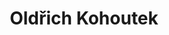 ---
layout: about-me
title: Oldřich Kohoutek
permalink: /members/oldrichkohoutek
authorSkills: >-
    <p>Rozhodně ne programování</p>
    <p>Čarování</p>

author_bio: Oldřich Kohoutek se jako orientační běžec zajímá o přírodu a jako student semináře biologie je náš odborník na životní prostředí a školství.

show_author_work_experiences: false
show_author_education_details: true
show_author_project_details: false

author_education_details:
              - college_logo: gymso.png
                college_name: Gymso
                college_url: https://gymso.cz
                college_degree: Osmileté Gymnázium
                # description: Bachelor of Technology
                visibility: true
---